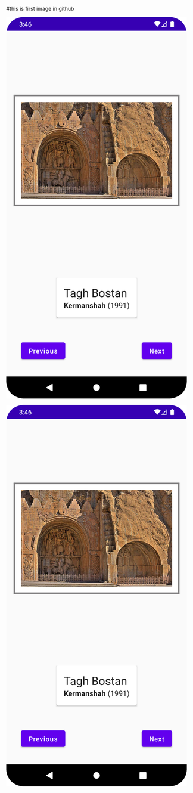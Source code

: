#this is first image in github

![This is an image](https://github.com/rezajax/ArtSpace/blob/master/pic/Screenshot_20220518_155815.png)

![This is an image](/pic/Screenshot_20220518_155815.png)
